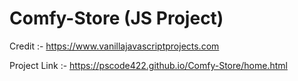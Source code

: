 # Comfy-Store (JS Project)

Credit :- https://www.vanillajavascriptprojects.com

Project Link :- https://pscode422.github.io/Comfy-Store/home.html
